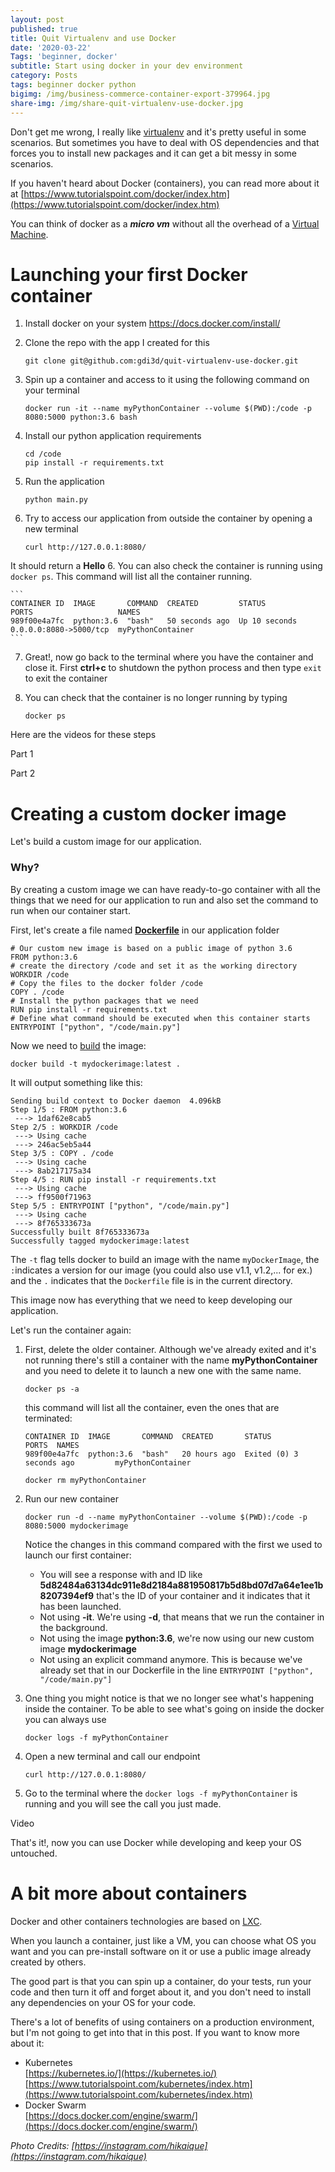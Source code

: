 ```yaml
---
layout: post
published: true
title: Quit Virtualenv and use Docker
date: '2020-03-22'
Tags: 'beginner, docker'
subtitle: Start using docker in your dev environment
category: Posts
tags: beginner docker python
bigimg: /img/business-commerce-container-export-379964.jpg
share-img: /img/share-quit-virtualenv-use-docker.jpg
---
```

Don't get me wrong, I really like [virtualenv](virtualenv.pypa.io "virtualenv.pypa.io") and it's pretty useful in some scenarios. But sometimes you have to deal with OS dependencies and that forces you to install new packages and it can get a bit messy in some scenarios.

If you haven't heard about Docker (containers), you can read more about it at [https://www.tutorialspoint.com/docker/index.htm](https://www.tutorialspoint.com/docker/index.htm)

You can think of docker as a ***micro vm*** without all the overhead of a [Virtual Machine](https://www.tutorialspoint.com/ubuntu/ubuntu_virtual_machines.htm). 

# Launching your first Docker container

1. Install docker on your system https://docs.docker.com/install/
2. Clone the repo with the app I created for this

    ```
    git clone git@github.com:gdi3d/quit-virtualenv-use-docker.git
    ```
    
2. Spin up a container and access to it using the following command on your terminal
  
   ```
   docker run -it --name myPythonContainer --volume $(PWD):/code -p 8080:5000 python:3.6 bash
   ```
   
3. Install our python application requirements  
    
    ```
    cd /code
    pip install -r requirements.txt
    ```
4. Run the application  
    
    ```
    python main.py
    ```
5. Try to access our application from outside the container by opening a new terminal 
    
    ```
    curl http://127.0.0.1:8080/
    ```
It should return a **Hello**
6. You can also check the container is running using `docker ps`. This command will list all the container running.

    ```
    CONTAINER ID  IMAGE       COMMAND  CREATED         STATUS         PORTS                   NAMES
    989f00e4a7fc  python:3.6  "bash"   50 seconds ago  Up 10 seconds  0.0.0.0:8080->5000/tcp  myPythonContainer
    ```

7. Great!, now go back to the terminal where you have the container and close it. First **ctrl+c** to shutdown the python process and then type `exit` to exit the container
8. You can check that the container is no longer running by typing
    
    ```
    docker ps
    ```

Here are the videos for these steps

Part 1
<script id="asciicast-Fy0X3UnBSIJNjqzzkc8tBDUrW" src="https://asciinema.org/a/Fy0X3UnBSIJNjqzzkc8tBDUrW.js" async></script>

Part 2
<script id="asciicast-0rN0Rcd4tp2ULRHMH9zUyz8tV" src="https://asciinema.org/a/NaeBsC0xKSQUOyPP3QHJ1qF0d.js" async></script>

# Creating a custom docker image 

Let's build a custom image for our application.

### Why?

By creating a custom image we can have ready-to-go container with all the things that we need for our application to run and also set the command to run when our container start.

First, let's create a file named **[Dockerfile](https://docs.docker.com/engine/reference/builder/)** in our application folder 

```
# Our custom new image is based on a public image of python 3.6
FROM python:3.6
# create the directory /code and set it as the working directory
WORKDIR /code
# Copy the files to the docker folder /code
COPY . /code
# Install the python packages that we need
RUN pip install -r requirements.txt
# Define what command should be executed when this container starts
ENTRYPOINT ["python", "/code/main.py"]
```

Now we need to [build](https://docs.docker.com/engine/reference/commandline/build/) the image:

```
docker build -t mydockerimage:latest .
```
It will output something like this:

```
Sending build context to Docker daemon  4.096kB
Step 1/5 : FROM python:3.6
 ---> 1daf62e8cab5
Step 2/5 : WORKDIR /code
 ---> Using cache
 ---> 246ac5eb5a44
Step 3/5 : COPY . /code
 ---> Using cache
 ---> 8ab217175a34
Step 4/5 : RUN pip install -r requirements.txt
 ---> Using cache
 ---> ff9500f71963
Step 5/5 : ENTRYPOINT ["python", "/code/main.py"]
 ---> Using cache
 ---> 8f765333673a
Successfully built 8f765333673a
Successfully tagged mydockerimage:latest
```

The `-t` flag tells docker to build an image with the name `myDockerImage`, the `:`indicates a version for our image (you could also use v1.1, v1.2,... for ex.) and the `.` indicates that the `Dockerfile` file is in the current directory.

This image now has everything that we need to keep developing our application. 

Let's run the container again:

1. First, delete the older container. Although we've already exited and it's not running there's still a container with the name **myPythonContainer** and you need to delete it to launch a new one with the same name.

    ```
    docker ps -a
    ```
    
    this command will list all the container, even the ones that are terminated:
    
    ```
    CONTAINER ID  IMAGE       COMMAND  CREATED       STATUS                    PORTS  NAMES
    989f00e4a7fc  python:3.6  "bash"   20 hours ago  Exited (0) 3 seconds ago         myPythonContainer
    ```
    
    ```
    docker rm myPythonContainer
    ```
2. Run our new container

    ```
    docker run -d --name myPythonContainer --volume $(PWD):/code -p 8080:5000 mydockerimage
    ```
    Notice the changes in this command compared with the first we used to launch our first container:
    - You will see a response with and ID like **5d82484a63134dc911e8d2184a881950817b5d8bd07d7a64e1ee1b8207394ef9** that's the ID of your container and it indicates that it has been launched.
    - Not using **-it**. We're using **-d**, that means that we run the container in the background.
    - Not using the image **python:3.6**, we're now using our new custom image **mydockerimage**
    - Not using an explicit command anymore. This is because we've already set that in our Dockerfile in the line `ENTRYPOINT ["python", "/code/main.py"]`
3. One thing you might notice is that we no longer see what's happening inside the container. To be able to see what's going on inside the docker you can always use

    ```
    docker logs -f myPythonContainer
    ``` 
4. Open a new terminal and call our endpoint

    ```
    curl http://127.0.0.1:8080/
    ```
5. Go to the terminal where the `docker logs -f myPythonContainer` is running and you will see the call you just made.

Video
<script id="asciicast-cIMqUv6zfbDgrBOo5YLEPy99I" src="https://asciinema.org/a/cIMqUv6zfbDgrBOo5YLEPy99I.js" async></script>
    

That's it!, now you can use Docker while developing and keep your OS untouched.

# A bit more about containers

Docker and other containers technologies are based on [LXC](https://linuxcontainers.org/). 

When you launch a container, just like a VM, you can choose what OS you want and you can pre-install software on it or use a public image already created by others.

The good part is that you can spin up a container, do your tests, run your code and then turn it off and forget about it, and you don't need to install any dependencies on your OS for your code.

There's a lot of benefits of using containers on a production environment, but I'm not going to get into that in this post. If you want to know more about it:
 
- Kubernetes  
  [https://kubernetes.io/](https://kubernetes.io/)  
  [https://www.tutorialspoint.com/kubernetes/index.htm](https://www.tutorialspoint.com/kubernetes/index.htm)
- Docker Swarm  
  [https://docs.docker.com/engine/swarm/](https://docs.docker.com/engine/swarm/)  
  
*Photo Credits: [https://instagram.com/hikaique](https://instagram.com/hikaique)*
